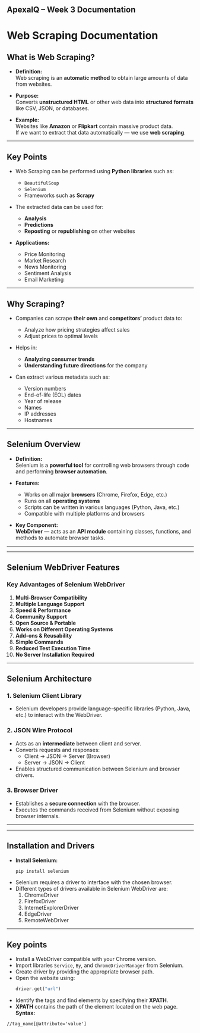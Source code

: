 ## **ApexaIQ – Week 3 Documentation**

# Web Scraping Documentation

## What is Web Scraping?

- **Definition:**  
  Web scraping is an **automatic method** to obtain large amounts of data from websites.

- **Purpose:**  
  Converts **unstructured HTML** or other web data into **structured formats** like CSV, JSON, or databases.

- **Example:**  
  Websites like **Amazon** or **Flipkart** contain massive product data.  
  If we want to extract that data automatically — we use **web scraping**.

---

## Key Points

- Web Scraping can be performed using **Python libraries** such as:

  - `BeautifulSoup`
  - `Selenium`
  - Frameworks such as **Scrapy**

- The extracted data can be used for:

  - **Analysis**
  - **Predictions**
  - **Reposting** or **republishing** on other websites

- **Applications:**
  - Price Monitoring
  - Market Research
  - News Monitoring
  - Sentiment Analysis
  - Email Marketing

---

## Why Scraping?

- Companies can scrape **their own** and **competitors’** product data to:

  - Analyze how pricing strategies affect sales
  - Adjust prices to optimal levels

- Helps in:

  - **Analyzing consumer trends**
  - **Understanding future directions** for the company

- Can extract various metadata such as:
  - Version numbers
  - End-of-life (EOL) dates
  - Year of release
  - Names
  - IP addresses
  - Hostnames

---

## Selenium Overview

- **Definition:**  
  Selenium is a **powerful tool** for controlling web browsers through code and performing **browser automation**.

- **Features:**

  - Works on all major **browsers** (Chrome, Firefox, Edge, etc.)
  - Runs on all **operating systems**
  - Scripts can be written in various languages (Python, Java, etc.)
  - Compatible with multiple platforms and browsers

- **Key Component:**  
  **WebDriver** — acts as an **API module** containing classes, functions, and methods to automate browser tasks.

---

---

## Selenium WebDriver Features

### Key Advantages of Selenium WebDriver

1. **Multi-Browser Compatibility**
2. **Multiple Language Support**
3. **Speed & Performance**
4. **Community Support**
5. **Open Source & Portable**
6. **Works on Different Operating Systems**
7. **Add-ons & Reusability**
8. **Simple Commands**
9. **Reduced Test Execution Time**
10. **No Server Installation Required**

---

## Selenium Architecture

### 1. Selenium Client Library

- Selenium developers provide language-specific libraries (Python, Java, etc.) to interact with the WebDriver.

### 2. JSON Wire Protocol

- Acts as an **intermediate** between client and server.
- Converts requests and responses:
  - Client → JSON → Server (Browser)
  - Server → JSON → Client
- Enables structured communication between Selenium and browser drivers.

### 3. Browser Driver

- Establishes a **secure connection** with the browser.
- Executes the commands received from Selenium without exposing browser internals.

---

---

## Installation and Drivers

- **Install Selenium:**
  ```bash
  pip install selenium
  ```
- Selenium requires a driver to interface with the chosen browser.
- Different types of drivers available in Selenium WebDriver are:
  1. ChromeDriver
  2. FirefoxDriver
  3. InternetExplorerDriver
  4. EdgeDriver
  5. RemoteWebDriver

---

## Key points

- Install a WebDriver compatible with your Chrome version.
- Import libraries `Service`, `By`, and `ChromeDriverManager` from Selenium.
- Create driver by providing the appropriate browser path.
- Open the website using:
  ```python
  driver.get("url")
  ```
- Identify the tags and find elements by specifying their **XPATH**.
- **XPATH** contains the path of the element located on the web page.
  **Syntax:**

```xpath
//tag_name[@attribute='value']
```
